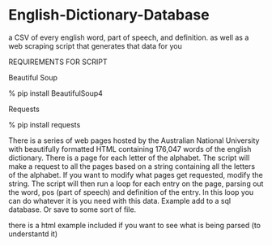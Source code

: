 # English-Dictionary-Database

a CSV of every english word, part of speech, and definition. as well as a web scraping script that generates that data for you

REQUIREMENTS FOR SCRIPT

Beautiful Soup

% pip install BeautifulSoup4

Requests

% pip install requests 

There is a series of web pages hosted by the Australian National University with beautifully formatted HTML containing 176,047 words of the english dictionary. There is a page for each letter of the alphabet. The script will make a request to all the pages based on a string containing all the letters of the alphabet. If you want to modify what pages get requested, modify the string. The script will then run a loop for each entry on the page, parsing out the word, pos (part of speech) and definition of the entry. In this loop you can do whatever it is you need with this data. Example add to a sql database. Or save to some sort of file.


there is a html example included if you want to see what is being parsed (to understantd it)
